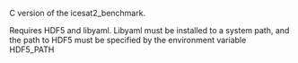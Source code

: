 C version of the icesat2_benchmark.

Requires HDF5 and libyaml. Libyaml must be installed to a system path, and the path to HDF5 must be specified by the environment variable HDF5_PATH 
